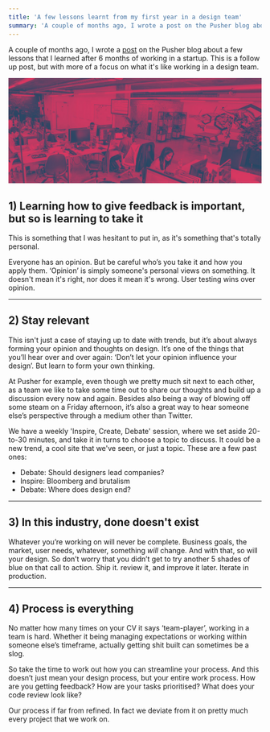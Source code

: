```yaml
---
title: 'A few lessons learnt from my first year in a design team'
summary: 'A couple of months ago, I wrote a post on the Pusher blog about a few lessons that I learned after'
---
```


A couple of months ago, I wrote a [post](https://blog.pusher.com/3-lessons-learned-after-6-months-in-a-startup/) on the Pusher blog about a few lessons that I learned after 6 months of working in a startup. This is a follow up post, but with more of a focus on what it's like working in a design team.

![The old Pusher office](/img/2016-08-03-lessons-learnt-from-working-design-team/header.jpg)

## 1) Learning how to give feedback is important, but so is learning to take it

This is something that I was hesitant to put in, as it's something that's totally personal.

Everyone has an opinion. But be careful who’s you take it and how you apply them. ‘Opinion’ is simply someone's personal views on something. It doesn't mean it's right, nor does it mean it's wrong. User testing wins over opinion.

---

## 2) Stay relevant

This isn't just a case of staying up to date with trends, but it’s about always forming your opinion and thoughts on design. It’s one of the things that you’ll hear over and over again: ‘Don’t let your opinion influence your design’. But learn to form your own thinking.

At Pusher for example, even though we pretty much sit next to each other, as a team we like to take some time out to share our thoughts and build up a discussion every now and again. Besides also being a way of blowing off some steam on a Friday afternoon, it’s also a great way to hear someone else’s perspective through a medium other than Twitter.

We have a weekly 'Inspire, Create, Debate' session, where we set aside 20-to-30 minutes, and take it in turns to choose a topic to discuss. It could be a new trend, a cool site that we've seen, or just a topic. These are a few past ones:

- Debate: Should designers lead companies?
- Inspire: Bloomberg and brutalism
- Debate: Where does design end?

---

## 3) In this industry, done doesn't exist

Whatever you’re working on will never be complete. Business goals, the market, user needs, whatever, something _will_ change. And with that, so will your design. So don’t worry that you didn’t get to try another 5 shades of blue on that call to action. Ship it. review it, and improve it later. Iterate in production.

---

## 4) Process is everything

No matter how many times on your CV it says ‘team-player’, working in a team is hard. Whether it being managing expectations or working within someone else’s timeframe, actually getting shit built can sometimes be a slog.

So take the time to work out how you can streamline your process. And this doesn’t just mean your design process, but your entire work process. How are you getting feedback? How are your tasks prioritised? What does your code review look like?

Our process if far from refined. In fact we deviate from it on pretty much every project that we work on.
